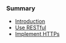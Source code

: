 ### Summary
* [Introduction](contents/introduction.md)  
* [Use RESTful](contents/use-restful.md)  
* [Implement HTTPs](contents/implement-https.md)  